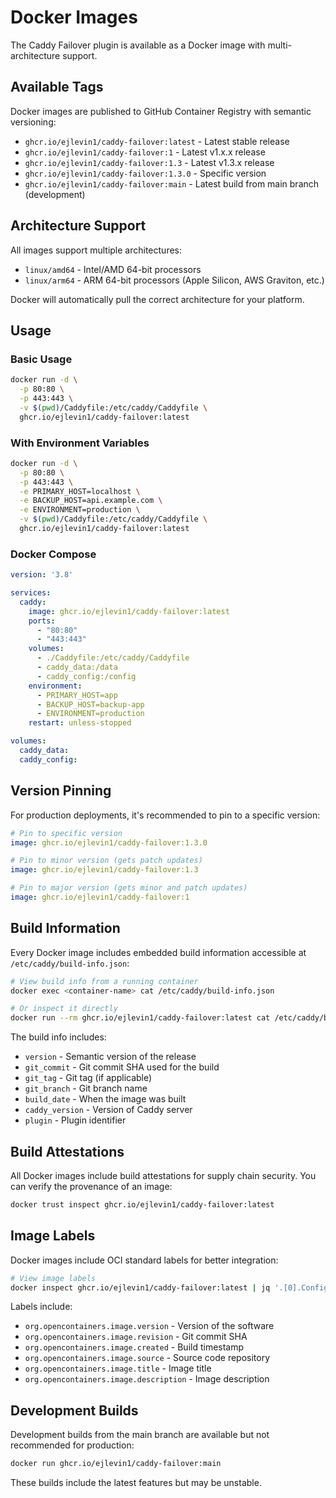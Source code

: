 # Docker Images

The Caddy Failover plugin is available as a Docker image with multi-architecture support.

## Available Tags

Docker images are published to GitHub Container Registry with semantic versioning:

- `ghcr.io/ejlevin1/caddy-failover:latest` - Latest stable release
- `ghcr.io/ejlevin1/caddy-failover:1` - Latest v1.x.x release
- `ghcr.io/ejlevin1/caddy-failover:1.3` - Latest v1.3.x release
- `ghcr.io/ejlevin1/caddy-failover:1.3.0` - Specific version
- `ghcr.io/ejlevin1/caddy-failover:main` - Latest build from main branch (development)

## Architecture Support

All images support multiple architectures:
- `linux/amd64` - Intel/AMD 64-bit processors
- `linux/arm64` - ARM 64-bit processors (Apple Silicon, AWS Graviton, etc.)

Docker will automatically pull the correct architecture for your platform.

## Usage

### Basic Usage

```bash
docker run -d \
  -p 80:80 \
  -p 443:443 \
  -v $(pwd)/Caddyfile:/etc/caddy/Caddyfile \
  ghcr.io/ejlevin1/caddy-failover:latest
```

### With Environment Variables

```bash
docker run -d \
  -p 80:80 \
  -p 443:443 \
  -e PRIMARY_HOST=localhost \
  -e BACKUP_HOST=api.example.com \
  -e ENVIRONMENT=production \
  -v $(pwd)/Caddyfile:/etc/caddy/Caddyfile \
  ghcr.io/ejlevin1/caddy-failover:latest
```

### Docker Compose

```yaml
version: '3.8'

services:
  caddy:
    image: ghcr.io/ejlevin1/caddy-failover:latest
    ports:
      - "80:80"
      - "443:443"
    volumes:
      - ./Caddyfile:/etc/caddy/Caddyfile
      - caddy_data:/data
      - caddy_config:/config
    environment:
      - PRIMARY_HOST=app
      - BACKUP_HOST=backup-app
      - ENVIRONMENT=production
    restart: unless-stopped

volumes:
  caddy_data:
  caddy_config:
```

## Version Pinning

For production deployments, it's recommended to pin to a specific version:

```yaml
# Pin to specific version
image: ghcr.io/ejlevin1/caddy-failover:1.3.0

# Pin to minor version (gets patch updates)
image: ghcr.io/ejlevin1/caddy-failover:1.3

# Pin to major version (gets minor and patch updates)
image: ghcr.io/ejlevin1/caddy-failover:1
```

## Build Information

Every Docker image includes embedded build information accessible at `/etc/caddy/build-info.json`:

```bash
# View build info from a running container
docker exec <container-name> cat /etc/caddy/build-info.json

# Or inspect it directly
docker run --rm ghcr.io/ejlevin1/caddy-failover:latest cat /etc/caddy/build-info.json
```

The build info includes:
- `version` - Semantic version of the release
- `git_commit` - Git commit SHA used for the build
- `git_tag` - Git tag (if applicable)
- `git_branch` - Git branch name
- `build_date` - When the image was built
- `caddy_version` - Version of Caddy server
- `plugin` - Plugin identifier

## Build Attestations

All Docker images include build attestations for supply chain security. You can verify the provenance of an image:

```bash
docker trust inspect ghcr.io/ejlevin1/caddy-failover:latest
```

## Image Labels

Docker images include OCI standard labels for better integration:

```bash
# View image labels
docker inspect ghcr.io/ejlevin1/caddy-failover:latest | jq '.[0].Config.Labels'
```

Labels include:
- `org.opencontainers.image.version` - Version of the software
- `org.opencontainers.image.revision` - Git commit SHA
- `org.opencontainers.image.created` - Build timestamp
- `org.opencontainers.image.source` - Source code repository
- `org.opencontainers.image.title` - Image title
- `org.opencontainers.image.description` - Image description

## Development Builds

Development builds from the main branch are available but not recommended for production:

```bash
docker run ghcr.io/ejlevin1/caddy-failover:main
```

These builds include the latest features but may be unstable.
